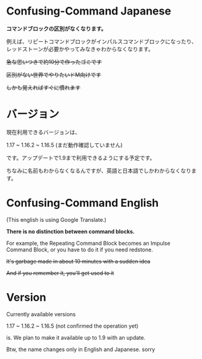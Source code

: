 # Confusing-Command Japanese
**コマンドブロックの区別がなくなります。**

例えば、リピートコマンドブロックがインパルスコマンドブロックになったり、レッドストーンが必要かやってみなきゃわからなくなります。

~~急な思いつきで約10分で作ったゴミです~~

~~区別がない世界でやりたいドM向けです~~

~~しかも覚えればすぐに慣れます~~
# バージョン
現在利用できるバージョンは、

1.17 ~
1.16.2 ~ 1.16.5 (まだ動作確認していません)

です。アップデートで1.9まで利用できるようにする予定です。

ちなみに名前もわからなくなるんですが、英語と日本語でしかわからなくなります。

# Confusing-Command English
(This english is using Google Translate.)

**There is no distinction between command blocks.**

For example, the Repeating Command Block becomes an Impulse Command Block, or you have to do it if you need redstone.

~~It's garbage made in about 10 minutes with a sudden idea~~

~~And if you remember it, you'll get used to it~~

# Version
Currently available versions

1.17 ~
1.16.2 ~ 1.16.5 (not confirmed the operation yet)

is. We plan to make it available up to 1.9 with an update.

Btw, the name changes only in English and Japanese. sorry
